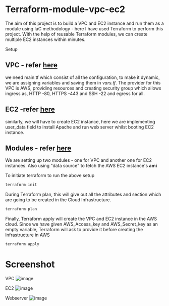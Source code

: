 # Terraform-module-vpc-ec2
The aim of this project is to build a VPC and EC2 instance and run them as a module using IaC methodology  - here I have used Terraform to perform this project.
With the help of reusable Terraform modules, we can create multiple EC2 instances within minutes.


Setup

## VPC - refer [here](https://github.com/nav-InverseInfinity/Terraform-module-vpc-ec2/tree/main/modules/vpc)
 we need main.tf which consist of all the configuration, to make it dynamic, we are assigning variables and saving them in *vars.tf*. 
 The provider for this VPC is AWS, providing resources and creating security group which allows ingress as, HTTP -80, HTTPS -443 and SSH -22 and egress for all.
## EC2 -refer [here](https://github.com/nav-InverseInfinity/Terraform-module-vpc-ec2/tree/main/modules/ec2)
 similarly, we will have to create EC2 instance, here we are implementing user_data field to install Apache and run web server whilst booting EC2 instance.
 
 
## Modules - refer [here](https://github.com/nav-InverseInfinity/Terraform-module-vpc-ec2/tree/main/test_env)
 
 We are setting up two modules - one for VPC and another one for EC2 instances. Also using "data source" to fetch the AWS EC2 instance's **ami** 

To initiate terraform to run the above setup 

``` bash
terraform init
```
During Terraform plan, this will give out all the attributes and section which are going to be created in the Cloud Infrastructure.

``` bash
terraform plan
```
Finally, Terraform apply will create the VPC and EC2 instance in the AWS cloud. Since we have given AWS_Access_key and AWS_Secret_key as an empty variable, Terraform will ask to provide it before creating the Infrastructure in AWS 
``` bash
terraform apply
```





# Screenshot
VPC
![image](https://user-images.githubusercontent.com/98486154/161604576-7082a072-8b96-40a9-b13c-e672732e543d.png)

EC2
![image](https://user-images.githubusercontent.com/98486154/159164299-53fb310e-27b6-40a7-a97c-b10c8f342c21.png)

Webserver
![image](https://user-images.githubusercontent.com/98486154/159164305-c918ff64-41aa-4c8c-a60d-1d10387efb5c.png)



